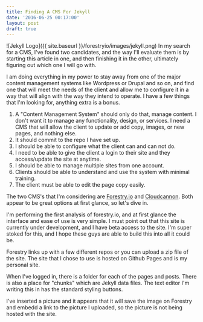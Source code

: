 ```yaml
---
title: Finding A CMS For Jekyll
date: '2016-06-25 00:17:00'
layout: post
draft: true
---
```

![Jekyll Logo]({{ site.baseurl }}/forestryio/images/jekyll.png)
In my search for a CMS, I've found two candidates, and the way I'll evaluate them is by starting this article in one, and then finishing it in the other, ultimately figuring out which one I will go with.

I am doing everything in my power to stay away from one of the major content management systems like Wordpress or Drupal and so on, and find one that will meet the needs of the client and allow me to configure it in a way that will align with the way they intend to operate. I have a few things that I'm looking for, anything extra is a bonus.

1. A "Content Management System" should only do that, manage content. I don't want it to manage any functionality, design, or services. I need a CMS that will allow the client to update or add copy, images, or new pages, and nothing else.
2. It should commit to the repo I have set up.
3. I should be able to configure what the client can and can not do.
4. I need to be able to give the client a login to their site and they access/update the site at anytime.
5. I should be able to manage multiple sites from one account.
6. Clients should be able to understand and use the system with minimal training.
7. The client must be able to edit the page copy easily.

The two CMS's that I'm considering are [Forestry.io](http://forestry.io) and [Cloudcannon](http://cloudcannon.com/). Both appear to be great options at first glance, so let's dive in.

I'm performing the first analysis of forestry.io, and at first glance the interface and ease of use is very simple. I must point out that this site is currently under development, and I have beta access to the site. I'm super stoked for this, and I hope these guys are able to build this into all it could be.

Forestry links up with a few different repos or you can upload a zip file of the site. The site that I chose to use is hosted on Github Pages and is my personal site.

When I've logged in, there is a folder for each of the pages and posts. There is also a place for "chunks" which are Jekyll data files. The text editor I'm writing this in has the standard styling buttons.

I've inserted a picture and it appears that it will save the image on Forestry and embedd a link to the picture I uploaded, so the picture is not being hosted with the site.